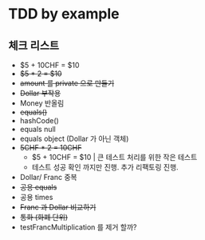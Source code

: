 # TDD by example

## 체크 리스트
* $5 + 10CHF = $10
* ~~$5 * 2 = $10~~ 
* ~~amount 를 private 으로 만들기~~
* ~~Dollar 부작용~~
* Money 반올림
* ~~equals()~~
* hashCode()
* equals null
* equals object (Dollar 가 아닌 객체)
* ~~5CHF * 2 = 10CHF~~
  * $5 + 10CHF = $10 | 큰 테스트 처리를 위한 작은 테스트
  * 테스트 성공 확인 까지만 진행. 추가 리팩토링 진행.
* Dollar/ Franc 중복
* ~~공용 equals~~
* 공용 times
* ~~Franc 과 Dollar 비교하기~~
* ~~통화 (화폐 단위)~~
* testFrancMultiplication 를 제거 할까?